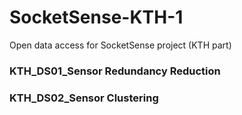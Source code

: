 # SocketSense-KTH-1
Open data access for SocketSense project (KTH part)

### KTH_DS01_Sensor Redundancy Reduction
### KTH_DS02_Sensor Clustering
